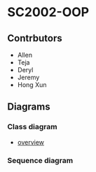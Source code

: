 # SC2002-OOP
## Contrbutors
- Allen
- Teja
- Deryl
- Jeremy
- Hong Xun
## Diagrams
### Class diagram
- [overview](Diagrams/class%20diagram%20overview.md)

### Sequence diagram
